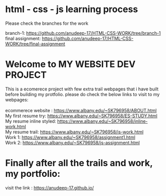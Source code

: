 # html - css - js learning process
  Please check the branches for the work<br/>

  branch-1: https://github.com/anudeep-17/HTML-CSS-WORK/tree/branch-1
 <br/>
  final assignment: https://github.com/anudeep-17/HTML-CSS-WORK/tree/final-assignment
  

# Welcome to MY WEBSITE DEV PROJECT
 
 This is a ecomerece project with few extra trail webpages that i have built before building my protfolio.
 please do check the below links to visit to my webpages:
 <br/>
 <br/>
 ecommerece website : https://www.albany.edu/~SK796958/ABOUT.html <br/>
 My first resume try: https://www.albany.edu/~SK796958/ES-STUDY.html<br/>
 My resume inline styled: https://www.albany.edu/~SK796958/inline-work.html<br/>
 My resume trail: https://www.albany.edu/~SK796958/is-work.html<br/>
 Work 1: https://www.albany.edu/~SK796958/assignment1.html<br/>
 Work 2: https://www.albany.edu/~SK796958/js-assignment.html<br/>
 
# Finally after all the trails and work, my portfolio:
 visit the link : https://anudeep-17.github.io/<br/>
